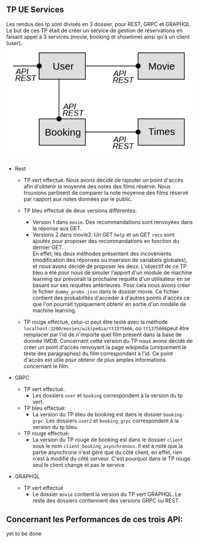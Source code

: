 ## TP UE Services
Les rendus des tp sont divisés en 3 dossier, pour REST, GRPC et GRAPHQL.  
Le but de ces TP était de créer un service de gestion de réservations en faisant appel à 3 services (movie, booking et showtime) ainsi qu'à un client (user).   
![alt text](https://github.com/Mashbrow/LOGIN-REST-API/blob/main/graphe.png)
- Rest
  - TP vert effectué. Nous avons décidé de rajouter un point d'accès afin d'obtenir la moyenne des notes des films réservé. Nous trouvions pertinent de comparer la         note moyenne des films réservé par rapport aux notes données par le public. 
  - TP bleu effectué de deux versions différentes:
    - Version 1 dans `movie`. Des recommandations sont renvoyées dans la réponse aux GET.
    - Versions 2 dans movie2. Un GET `help` et un GET `reco` sont ajoutés pour proposer des recommandations en fonction du dernier GET.  
    En effet, les deux méthodes présentent des incovénients (modification des réponses ou insersion de variabels globales), et nous avons décidé de proposer les deux.
    L'objectif de ce TP bleu a été pour nous de simuler l'apport d'un module de machine learning qui prévoirait la prochaine requête d'un utilisateur en se basant sur     ses requêtes antérieures. Pour cela nous avons créer le fichier `dummy_probs.json` dans le dossier movie. Ce fichier contient des probabilités d'acceder à d'autres     points d'accès ce que l'on pourrait typiquement obtenir en sortie d'un modèle de machine learning.
    
  - TP rouge effectué, celui-ci peut être testé avec la méthode `localhost:3200/movies/wikipedia/tt1375666`, où `tt1375666`peut être remplacer par l'id de n'importe quel film présent dans la base de donnée IMDB. Concernant cette version du TP nous avons décidé de créer un point d'accès renvoyant la page wikipedia (uniquement le texte des paragraphes) du film correspondant à l'id. Ce point d'accès est utile pour obtenir de plus amples informations concernant le film.
  
- GRPC
  - TP vert effectué.
    - Les dossiers `user` et `booking` correspondent à la version du tp vert.
  - TP bleu effectué:
    - La version du TP bleu de booking est dans le dossier `booking-grpc`. Les dossiers `user2` et `booking_grpc` correspondent à la version du tp bleu.
  - TP rouge effectué:
    - La version du TP rouge de booking est dans le dossier `client` sous le nom `client_booking_asynchronous`. Il est à noté que la partie asynchrone n'est géré que du côté client, en effet, rien n'est à modifié du côté serveur. C'est pourquoi dans le TP rouge seul le client change et pas le service.
- GRAPHQL
  - TP vert effectué
    - Le dossier `movie` contient la version du TP vert GRAPHQL. Le reste des dossiers contiennent des versions GRPC ou REST.


## Concernant les Performances de ces trois API:

yet to be done
